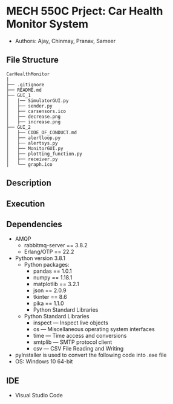 # MECH 550C Prject: Car Health Monitor System
- Authors: Ajay, Chinmay, Pranav, Sameer

## File Structure

```
CarHealthMonitor
|
├── .gitignore
├── README.md
├── GUI_1
│   |── SimulatorGUI.py
│   ├── sender.py
│   ├── carsensors.ico
│   ├── decrease.png
│   ├── increase.png
├── GUI_2
│   ├── CODE_OF_CONDUCT.md
│   ├── alertloop.py
│   ├── alertsys.py
│   ├── MonitorGUI.py
│   ├── plotting_function.py
│   ├── receiver.py
│   └── graph.ico
```
## Description


## Execution


## Dependencies
- AMQP
    - rabbitmq-server == 3.8.2
    - Erlang/OTP == 22.2
- Python version 3.8.1
    - Python packages:
        - pandas == 1.0.1
        - numpy == 1.18.1
        - matplotlib == 3.2.1
        - json == 2.0.9
        - tkinter == 8.6
        - pika == 1.1.0
        - Python Standard Libraries
    - Python Standard Libraries
        - inspect — Inspect live objects
        - os — Miscellaneous operating system interfaces
        - time — Time access and conversions
        - smtplib — SMTP protocol client
        - csv — CSV File Reading and Writing
- pyInstaller is used to convert the following code into .exe file
- OS: Windows 10 64-bit

## IDE

- Visual Studio Code
